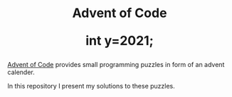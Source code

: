 <h1 align="center">
Advent of Code

int y=2021;
</h1>


[Advent of Code](https://adventofcode.com/) provides small programming puzzles in form of an advent calender.

In this repository I present my solutions to these puzzles.
